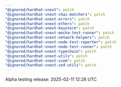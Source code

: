 ```yaml
---
"@ignored/hardhat-vnext": patch
"@ignored/hardhat-vnext-chai-matchers": patch
"@ignored/hardhat-vnext-errors": patch
"@ignored/hardhat-vnext-ethers": patch
"@ignored/hardhat-vnext-keystore": patch
"@ignored/hardhat-vnext-mocha-test-runner": patch
"@ignored/hardhat-vnext-network-helpers": patch
"@ignored/hardhat-vnext-node-test-reporter": patch
"@ignored/hardhat-vnext-node-test-runner": patch
"@ignored/hardhat-vnext-typechain": patch
"@ignored/hardhat-vnext-utils": patch
"@ignored/hardhat-vnext-viem": patch
"@ignored/hardhat-vnext-zod-utils": patch
---
```


Alpha testing release: 2025-02-11 12:26 UTC
